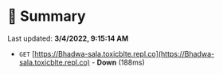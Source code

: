 # 📖 Summary
Last updated: **3/4/2022, 9:15:14 AM**

- `GET` [https://Bhadwa-sala.toxicblte.repl.co](https://Bhadwa-sala.toxicblte.repl.co) - **Down** (188ms)
